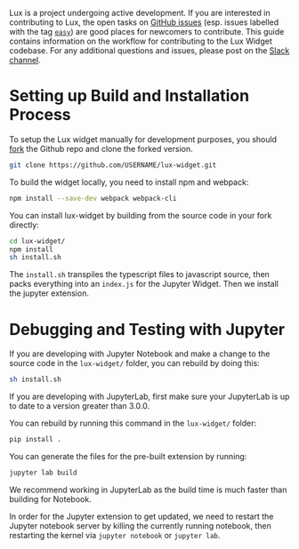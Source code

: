 Lux is a project undergoing active development. If you are interested in contributing to Lux, the open tasks on [GitHub issues](https://github.com/lux-org/lux-widget/issues) (esp. issues labelled with the tag [`easy`](https://github.com/lux-org/lux-widget/labels/easy)) are good places for newcomers to contribute. This guide contains information on the workflow for contributing to the Lux Widget codebase. For any additional questions and issues, please post on the [Slack channel](https://join.slack.com/t/lux-project/shared_invite/zt-iwg84wfb-fBPaGTBBZfkb9arziy3W~g).

# Setting up Build and Installation Process

To setup the Lux widget manually for development purposes, you should [fork](https://docs.github.com/en/github/getting-started-with-github/fork-a-repo) the Github repo and clone the forked version.

```bash
git clone https://github.com/USERNAME/lux-widget.git
```

To build the widget locally, you need to install npm and webpack:  

```bash
npm install --save-dev webpack webpack-cli
```

You can install lux-widget by building from the source code in your fork directly:

```bash
cd lux-widget/
npm install 
sh install.sh
```
The `install.sh` transpiles the typescript files to javascript source, then packs everything into an `index.js` for the Jupyter Widget. Then we install the jupyter extension.

# Debugging and Testing with Jupyter

If you are developing with Jupyter Notebook and make a change to the source code in the `lux-widget/` folder, you can rebuild by doing this:

```bash
sh install.sh
```

If you are developing with JupyterLab, first make sure your JupyterLab is up to date to a version greater than 3.0.0.

You can rebuild by running this command in the `lux-widget/` folder:

```bash
pip install .
```

You can generate the files for the pre-built extension by running:

```bash
jupyter lab build
```


We recommend working in JupyterLab as the build time is much faster than building for Notebook.

In order for the Jupyter extension to get updated, we need to restart the Jupyter notebook server by killing the currently running notebook, then restarting the kernel via `jupyter notebook` or `jupyter lab`.
